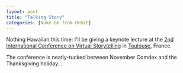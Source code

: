 ```yaml
---
layout: post
title: "Talking Story"
categories: [Nuke Em from Orbit]
---
```

Nothing Hawaiian this time: I'll be giving a keynote lecture at the <a href="http://www.virtualstorytelling.com/ICVS2003/">2nd International Conference on Virtual Storytelling</a> in <a href="http://eco.agglo-grandtoulouse.fr/en/sectors/ittt/">Toulouse,</a> France.

The conference is neatly-tucked between November Comdex and the Thanksgiving holiday...

<!--more-->

